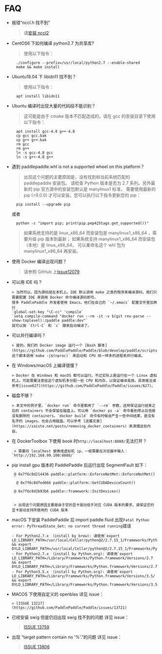 <a name="FAQ"></a>
# **FAQ**

- 报错“nccl.h 找不到”

    > 请[安装 nccl2](https://developer.nvidia.com/nccl/nccl-download)

- CentOS6 下如何编译 python2.7 为共享库?

    > 使用以下指令：

        ./configure --prefix=/usr/local/python2.7 --enable-shared
        make && make install

<!--TODO please add more F&Q parts here-->

- Ubuntu18.04 下 libidn11 找不到？

    > 使用以下指令：

        apt install libidn11

- Ubuntu 编译时出现大量的代码段不能识别？

    > 这可能是由于 cmake 版本不匹配造成的，请在 gcc 的安装目录下使用以下指令：

        apt install gcc-4.8 g++-4.8
        cp gcc gcc.bak
        cp g++ g++.bak
        rm gcc
        rm g++
        ln -s gcc-4.8 gcc
        ln -s g++-4.8 g++

- 遇到 paddlepaddle.whl is not a supported wheel on this platform？

    > 出现这个问题的主要原因是，没有找到和当前系统匹配的 paddlepaddle 安装包。 请检查 Python 版本是否为 2.7 系列。另外最新的 pip 官方源中的安装包默认是 manylinux1 标准， 需要使用最新的 pip (>9.0.0) 才可以安装。您可以执行以下指令更新您的 pip：

        pip install --upgrade pip
    或者

        python -c "import pip; print(pip.pep425tags.get_supported())"

    > 如果系统支持的是 linux_x86_64 而安装包是 manylinux1_x86_64 ，需要升级 pip 版本到最新； 如果系统支持 manylinux1_x86_64 而安装包     （本地）是 linux_x86_64， 可以重命名这个 whl 包为 manylinux1_x86_64 再安装。

- 使用 Docker 编译出现问题？

    > 请参照 GitHub 上[Issue12079](https://github.com/PaddlePaddle/Paddle/issues/12079)

- 可以用 IDE 吗？

      > 当然可以，因为源码就在本机上。IDE 默认调用 make 之类的程序来编译源码，我们只需要配置 IDE 来调用 Docker 命令编译源码即可。
      很多 PaddlePaddle 开发者使用 Emacs。他们在自己的 `~/.emacs` 配置文件里加两行
      `global-set-key "\C-cc" 'compile`
      `setq compile-command "docker run --rm -it -v $(git rev-parse --show-toplevel):/paddle paddle:dev"`
      就可以按 `Ctrl-C` 和 `c` 键来启动编译了。

- 可以并行编译吗？

      > 是的。我们的 Docker image 运行一个 [Bash 脚本](https://github.com/PaddlePaddle/Paddle/blob/develop/paddle/scripts/paddle_build.sh)。这个脚本调用`make -j$(nproc)` 来启动和 CPU 核一样多的进程来并行编译。

- 在 Windows/macOS 上编译很慢？

      > Docker 在 Windows 和 macOS 都可以运行。不过实际上是运行在一个 Linux 虚拟机上。可能需要注意给这个虚拟机多分配一些 CPU 和内存，以保证编译高效。具体做法请参考[issue627](https://github.com/PaddlePaddle/Paddle/issues/627)。

- 磁盘不够？

      > 本文中的例子里，`docker run` 命令里都用了 `--rm` 参数，这样保证运行结束之后的 containers 不会保留在磁盘上。可以用 `docker ps -a` 命令看到停止后但是没有删除的 containers。`docker build` 命令有时候会产生一些中间结果，是没有名字的 images，也会占用磁盘。可以参考 [这篇文章](https://zaiste.net/posts/removing_docker_containers) 来清理这些内容。

- 在 DockerToolbox 下使用 book 时`http://localhost:8888/`无法打开？

       > 需要将 localhost 替换成虚拟机 ip，一般需要在浏览器中输入：`http://192.168.99.100:8888/`

- pip install gpu 版本的 PaddlePaddle 后运行出现 SegmentFault 如下：

       @ 0x7f6c8d214436 paddle::platform::EnforceNotMet::EnforceNotMet()

        @ 0x7f6c8dfed666 paddle::platform::GetCUDADeviceCount()

       @ 0x7f6c8d2b93b6 paddle::framework::InitDevices()


       > 出现这个问题原因主要是由于您的显卡驱动低于对应 CUDA 版本的要求，请保证您的显卡驱动支持所使用的 CUDA 版本


<a name="MACPRO"></a>

- macOS 下安装 PaddlePaddle 后 import paddle.fluid 出现`Fatal Python error: PyThreadState_Get: no current thread running`错误

      - For Python2.7.x （install by brew): 请使用`export LD_LIBRARY_PATH=/usr/local/Cellar/python@2/2.7.15_1/Frameworks/Python.framework/Versions/2.7 && export DYLD_LIBRARY_PATH=/usr/local/Cellar/python@2/2.7.15_1/Frameworks/Python.framework/Versions/2.7`
      - For Python2.7.x （install by Python.org): 请使用`export LD_LIBRARY_PATH=/Library/Frameworks/Python.framework/Versions/2.7 && export DYLD_LIBRARY_PATH=/Library/Frameworks/Python.framework/Versions/2.7`
      - For Python3.5.x （install by Python.org): 请使用`export LD_LIBRARY_PATH=/Library/Frameworks/Python.framework/Versions/3.5/ && export DYLD_LIBRARY_PATH=/Library/Frameworks/Python.framework/Versions/3.5/`

<a name="OPENBLAS"></a>

- MACOS 下使用自定义的 openblas 详见 issue：

      > [ISSUE 13217](https://github.com/PaddlePaddle/Paddle/issues/13721)

- 已经安装 swig 但是仍旧出现 swig 找不到的问题 详见 issue：

    >  [ISSUE 13759](https://github.com/PaddlePaddle/Paddle/issues/13759)

- 出现 “target pattern contain no '%'.”的问题 详见 issue：

    > [ISSUE 13806](https://github.com/PaddlePaddle/Paddle/issues/13806)
